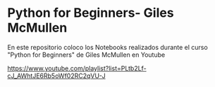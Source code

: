 # Python for Beginners- Giles McMullen

En este repositorio coloco los Notebooks realizados durante el curso "Python for Beginners" de Giles McMullen en Youtube

https://www.youtube.com/playlist?list=PLtb2Lf-cJ_AWhtJE6Rb5oWf02RC2qVU-J
